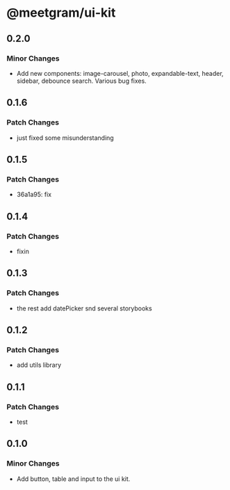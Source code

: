 # @meetgram/ui-kit

## 0.2.0

### Minor Changes

- Add new components: image-carousel, photo, expandable-text, header, sidebar, debounce search. Various bug fixes.

## 0.1.6

### Patch Changes

- just fixed some misunderstanding

## 0.1.5

### Patch Changes

- 36a1a95: fix

## 0.1.4

### Patch Changes

- fixin

## 0.1.3

### Patch Changes

- the rest add datePicker snd several storybooks

## 0.1.2

### Patch Changes

- add utils library

## 0.1.1

### Patch Changes

- test

## 0.1.0

### Minor Changes

- Add button, table and input to the ui kit.
